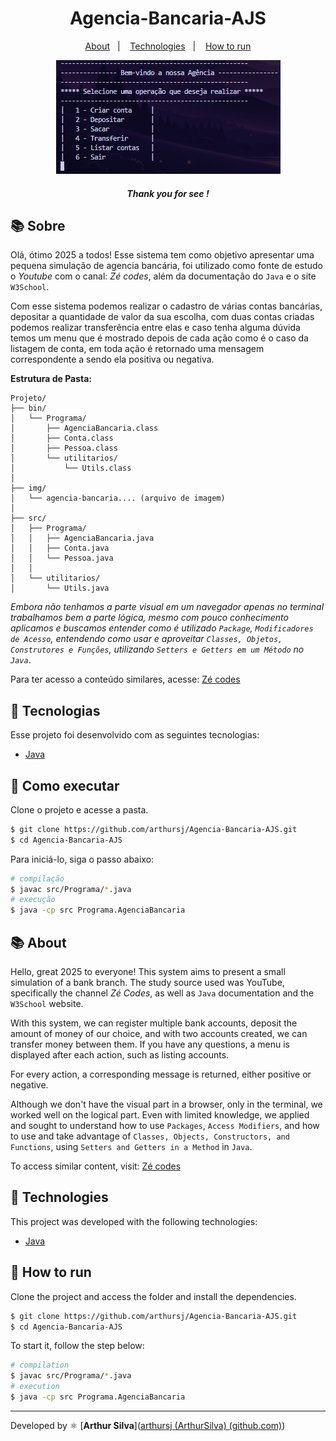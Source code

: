 <h1 align="center"> 
    Agencia-Bancaria-AJS
</h1>
<p align="center">
  <a href="#-About">About</a>&nbsp;&nbsp;&nbsp;|&nbsp;&nbsp;&nbsp;
  <a href="#-Technologies">Technologies</a>&nbsp;&nbsp;&nbsp;|&nbsp;&nbsp;&nbsp;
  <a href="#-How to run">How to run</a>
</p>
<p align="center">
    <img src="./img/agencia-bancaria.png">
</p>

<h5 style="text-align: center"> Thank you for see !</h5>


## 📚 Sobre

Olá, ótimo 2025 a todos! Esse sistema tem como objetivo apresentar uma pequena simulação de agencia bancária, foi utilizado como fonte de estudo o _Youtube_
com o canal: _Zé codes_, além da documentação do `Java` e o site `W3School`.

Com esse sistema podemos realizar o cadastro de várias contas bancárias, depositar a quantidade de valor da sua escolha, com duas contas criadas podemos realizar transferência entre elas e caso tenha alguma dúvida temos um menu que é mostrado depois de cada ação como é o caso da listagem de conta,
em toda ação é retornado uma mensagem correspondente a sendo ela positiva ou
negativa.

**Estrutura de Pasta:**

```
Projeto/
├── bin/
│   └── Programa/
│       ├── AgenciaBancaria.class
│       ├── Conta.class
│       ├── Pessoa.class
│       └── utilitarios/
│           └── Utils.class
│
├── img/
│   └── agencia-bancaria.... (arquivo de imagem)
│
├── src/
│   ├── Programa/
│   │   ├── AgenciaBancaria.java
│   │   ├── Conta.java
│   │   └── Pessoa.java
│   │
│   └── utilitarios/
│       └── Utils.java
```

_Embora não tenhamos a parte visual em um navegador apenas no terminal trabalhamos bem a parte lógica, mesmo com pouco conhecimento aplicamos e buscamos entender como é utilizado `Package`, `Modificadores de Acesso`, entendendo como usar e aproveitar `Classes, Objetos, Construtores e Funções`, utilizando `Setters e Getters em um Método` no `Java`_.


Para ter acesso a conteúdo similares, acesse: [Zé codes](https://www.youtube.com/@zecodes6628)

## 🧪 Tecnologias

Esse projeto foi desenvolvido com as seguintes tecnologias:

- [Java](https://docs.oracle.com/en/java/index.html)
## 🚀 Como executar

Clone o projeto e acesse a pasta.

```bash
$ git clone https://github.com/arthursj/Agencia-Bancaria-AJS.git
$ cd Agencia-Bancaria-AJS
```

Para iniciá-lo, siga o passo abaixo:
```bash
# compilação
$ javac src/Programa/*.java
# execução
$ java -cp src Programa.AgenciaBancaria
```

## 📚 About

Hello, great 2025 to everyone! This system aims to present a small simulation of a bank branch. The study source used was YouTube, specifically the channel _Zé Codes_, as well as `Java` documentation and the `W3School` website.

With this system, we can register multiple bank accounts, deposit the amount of money of our choice, and with two accounts created, we can transfer money between them. If you have any questions, a menu is displayed after each action, such as listing accounts.


For every action, a corresponding message is returned, either positive or negative.

Although we don't have the visual part in a browser, only in the terminal, we worked well on the logical part. Even with limited knowledge, we applied and sought to understand how to use `Packages`, `Access Modifiers`, and how to use and take advantage of `Classes, Objects, Constructors, and Functions`, using `Setters and Getters in a Method` in `Java`.

To access similar content, visit: [Zé codes](https://www.youtube.com/@zecodes6628)

## 🧪 Technologies

This project was developed with the following technologies:

- [Java](https://docs.oracle.com/en/java/index.html)

## 🚀 How to run

Clone the project and access the folder and install the dependencies.

```bash
$ git clone https://github.com/arthursj/Agencia-Bancaria-AJS.git
$ cd Agencia-Bancaria-AJS
```

To start it, follow the step below:
```bash
# compilation
$ javac src/Programa/*.java
# execution
$ java -cp src Programa.AgenciaBancaria
```
--------------

Developed by :atom_symbol: [**Arthur Silva**]([arthursj (ArthurSilva) (github.com)](https://github.com/arthursj))
